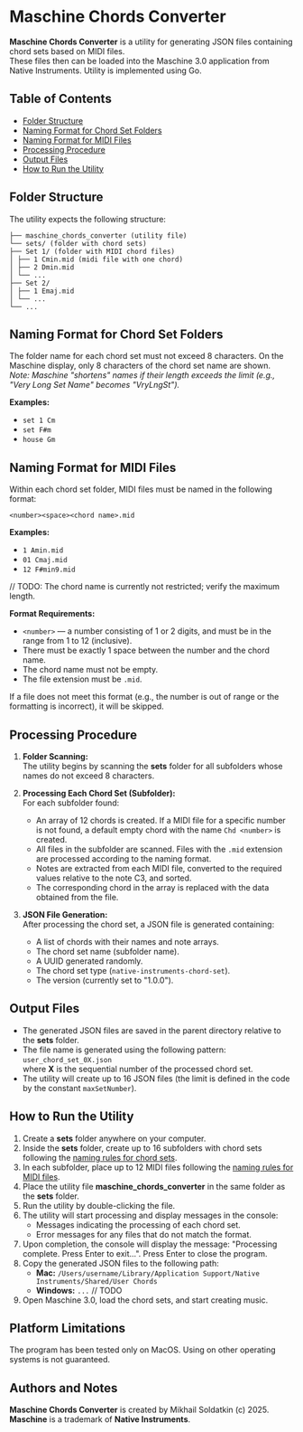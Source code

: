 # Maschine Chords Converter

**Maschine Chords Converter** is a utility for generating JSON files containing chord sets based on MIDI files.  
These files then can be loaded into the Maschine 3.0 application from Native Instruments. Utility is implemented using
Go.

## Table of Contents

- [Folder Structure](#folder-structure)
- [Naming Format for Chord Set Folders](#naming-format-for-chord-set-folders)
- [Naming Format for MIDI Files](#naming-format-for-midi-files)
- [Processing Procedure](#processing-procedure)
- [Output Files](#output-files)
- [How to Run the Utility](#how-to-run-the-utility)

## Folder Structure

The utility expects the following structure:

```
├── maschine_chords_converter (utility file)
└── sets/ (folder with chord sets)
├── Set 1/ (folder with MIDI chord files)
│ ├── 1 Cmin.mid (midi file with one chord)
│ ├── 2 Dmin.mid
│ └── ...
├── Set 2/
│ ├── 1 Emaj.mid
│ └── ...
└── ...
```

## Naming Format for Chord Set Folders

The folder name for each chord set must not exceed 8 characters. On the Maschine display, only 8 characters of
the chord set name are shown.  
*Note: Maschine "shortens" names if their length exceeds the limit (e.g., "Very Long Set Name" becomes "VryLngSt").*

**Examples:**

- `set 1 Cm`
- `set F#m`
- `house Gm`

## Naming Format for MIDI Files

Within each chord set folder, MIDI files must be named in the following format:

`<number><space><chord name>.mid`

**Examples:**

- `1 Amin.mid`
- `01 Cmaj.mid`
- `12 F#min9.mid`

// TODO: The chord name is currently not restricted; verify the maximum length.

**Format Requirements:**

- `<number>` — a number consisting of 1 or 2 digits, and must be in the range from 1 to 12 (inclusive).
- There must be exactly 1 space between the number and the chord name.
- The chord name must not be empty.
- The file extension must be `.mid`.

If a file does not meet this format (e.g., the number is out of range or the formatting is incorrect), it will be
skipped.

## Processing Procedure

1. **Folder Scanning:**  
   The utility begins by scanning the **sets** folder for all subfolders whose names do not exceed 8 characters.

2. **Processing Each Chord Set (Subfolder):**  
   For each subfolder found:
    - An array of 12 chords is created. If a MIDI file for a specific number is not found, a default empty chord with
      the name `Chd <number>` is created.
    - All files in the subfolder are scanned. Files with the `.mid` extension are processed according to the naming
      format.
    - Notes are extracted from each MIDI file, converted to the required values relative to the note C3, and sorted.
    - The corresponding chord in the array is replaced with the data obtained from the file.

3. **JSON File Generation:**  
   After processing the chord set, a JSON file is generated containing:
    - A list of chords with their names and note arrays.
    - The chord set name (subfolder name).
    - A UUID generated randomly.
    - The chord set type (`native-instruments-chord-set`).
    - The version (currently set to "1.0.0").

## Output Files

- The generated JSON files are saved in the parent directory relative to the **sets** folder.
- The file name is generated using the following pattern:  
  `user_chord_set_0X.json`  
  where **X** is the sequential number of the processed chord set.
- The utility will create up to 16 JSON files (the limit is defined in the code by the constant `maxSetNumber`).

## How to Run the Utility

1. Create a **sets** folder anywhere on your computer.
2. Inside the **sets** folder, create up to 16 subfolders with chord sets following
   the [naming rules for chord sets](#naming-format-for-chord-set-folders).
3. In each subfolder, place up to 12 MIDI files following
   the [naming rules for MIDI files](#naming-format-for-midi-files).
4. Place the utility file **maschine_chords_converter** in the same folder as the **sets** folder.
5. Run the utility by double-clicking the file.
6. The utility will start processing and display messages in the console:
    - Messages indicating the processing of each chord set.
    - Error messages for any files that do not match the format.
7. Upon completion, the console will display the message: "Processing complete. Press Enter to exit...". Press Enter to
   close the program.
8. Copy the generated JSON files to the following path:
    - **Mac:** `/Users/username/Library/Application Support/Native Instruments/Shared/User Chords`
    - **Windows:** `...` // TODO
9. Open Maschine 3.0, load the chord sets, and start creating music.

## Platform Limitations

The program has been tested only on MacOS. Using on other operating systems is not guaranteed.

## Authors and Notes

**Maschine Chords Converter** is created by Mikhail Soldatkin (c) 2025.  
**Maschine** is a trademark of **Native Instruments**.
